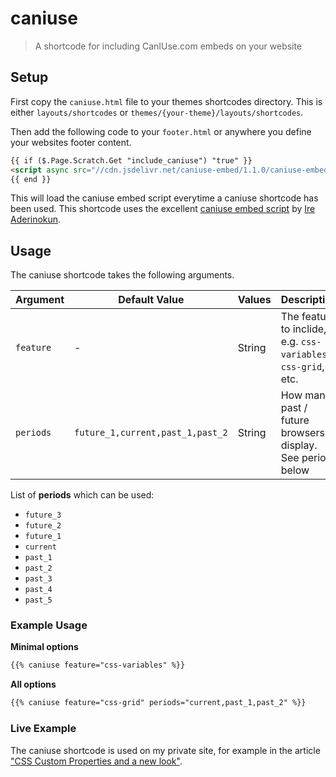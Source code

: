 # caniuse
> A shortcode for including CanIUse.com embeds on your website

## Setup

First copy the `caniuse.html` file to your themes shortcodes directory. This is either `layouts/shortcodes` or `themes/{your-theme}/layouts/shortcodes`.

Then add the following code to your `footer.html` or anywhere you define your websites footer content.

```html
{{ if ($.Page.Scratch.Get "include_caniuse") "true" }}
<script async src="//cdn.jsdelivr.net/caniuse-embed/1.1.0/caniuse-embed.min.js"></script>
{{ end }}
```

This will load the caniuse embed script everytime a caniuse shortcode has been used. This shortcode uses the excellent [caniuse embed script](https://github.com/ireade/caniuse-embed/) by [Ire Aderinokun](https://github.com/ireade).

## Usage

The caniuse shortcode takes the following arguments.

| Argument | Default Value | Values | Description |
|----------|---------------|--------|-------------|
| `feature` | - | String | The feature to inclide, e.g. `css-variables`, `css-grid`, etc. |
| `periods` | `future_1,current,past_1,past_2` | String | How many past / future browsers to display. See periods below |

List of **periods**  which can be used:
- `future_3`
- `future_2`
- `future_1`
- `current`
- `past_1`
- `past_2`
- `past_3`
- `past_4`
- `past_5`


### Example Usage

**Minimal options**

```html
{{% caniuse feature="css-variables" %}}
```

**All options**

```html
{{% caniuse feature="css-grid" periods="current,past_1,past_2" %}}
```

### Live Example

The caniuse shortcode is used on my private site, for example in the article ["CSS Custom Properties and a new look"](https://www.kevingimbel.com/css-custom-properties-and-a-new-look/).

